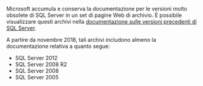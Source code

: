 

Microsoft accumula e conserva la documentazione per le versioni molto obsolete di SQL Server in un set di pagine Web di archivio. È possibile visualizzare questi archivi nella [documentazione sulle versioni precedenti di SQL Server](https://docs.microsoft.com/previous-versions/sql/).

A partire da novembre 2018, tali archivi includono almeno la documentazione relativa a quanto segue:
- SQL Server 2012
- SQL Server 2008 R2
- SQL Server 2008
- SQL Server 2005

